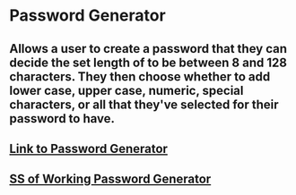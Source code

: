 # Password Generator
## Allows a user to create a password that they can decide the set length of to be between 8 and 128 characters. They then choose whether to add lower case, upper case, numeric, special characters, or all that they've selected for their password to have. 

## [Link to Password Generator](file:///C:/Users/Preston/homework/password-generator/Develop/index.html)

## [SS of Working Password Generator](https://user-images.githubusercontent.com/113738082/193190405-892c7ad4-bed3-46c4-90d9-04d9ca719226.png)
